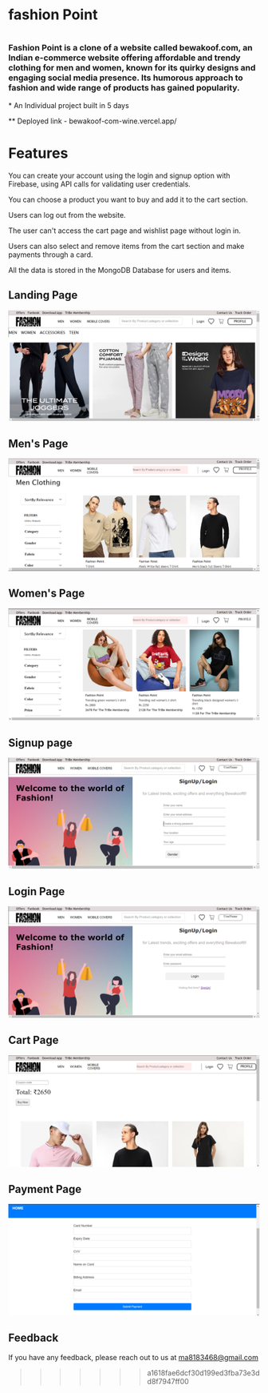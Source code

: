 

<h1> fashion Point <h1>
<h3>Fashion Point is a clone of a website called bewakoof.com, an Indian e-commerce website offering affordable and trendy clothing for men and women, known for its quirky designs and engaging social media presence. Its humorous approach to fashion and wide range of products has gained popularity.</h3>
* An Individual project built in 5 days
  
** Deployed link - bewakoof-com-wine.vercel.app/
 # Features

You can create your account using the login and signup option with Firebase, using API calls for validating user credentials.

You can choose a product you want to buy and add it to the cart section.
  
Users can log out from the website.
  
The user can't access the cart page and wishlist page without login in.
  
Users can also select and remove items from the cart section and make payments through a card.

All the data is stored in the MongoDB Database for users and items.
  
  
<h2>Landing Page</h2>
<img src = "./frontend/photos/landing.png">
  
  <h2>Men's Page</h2>
<img src = "./frontend/photos/mens.png">
  
  <h2>Women's Page</h2>
<img src = "./frontend/photos/womens.png">
  
  <h2>Signup page</h2>
<img src = "./frontend/photos/signup.png">

  <h2>Login Page</h2>
<img src = "./frontend/photos/loginpage.png">
  
  <h2>Cart Page</h2>
<img src = "./frontend/photos/cartpage.png">
  
  <h2>Payment Page</h2>
<img src = "./frontend/photos/payment.png">
  
  
  ## Feedback

If you have any feedback, please reach out to us at ma8183468@gmail.com 
  
  
>>>>>>> a1618fae6dcf30d199ed3fba73e3dd8f7947ff00
